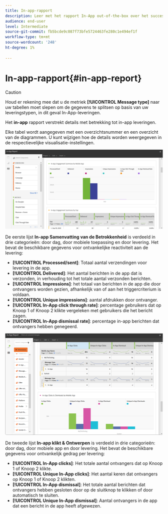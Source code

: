 ```yaml
---
title: In-app-rapport
description: Leer met het rapport In-App out-of-the-box over het succes van uw In-App-berichten.
audience: end-user
level: Intermediate
source-git-commit: fb5bcde9c087f73bfe5724463fe280c1e494ef1f
workflow-type: tm+mt
source-wordcount: '248'
ht-degree: 1%

---
```


# In-app-rapport{#in-app-report}

>[!CAUTION]
>
>Houd er rekening mee dat u de metriek **[!UICONTROL Message type]** naar uw tabellen moet slepen om de gegevens te splitsen op basis van uw leveringstypen, in dit geval In-App-leveringen.

Het **in-app** rapport verstrekt details met betrekking tot in-app leveringen.

Elke tabel wordt aangegeven met een overzichtsnummer en een overzicht van de diagrammen. U kunt wijzigen hoe de details worden weergegeven in de respectievelijke visualisatie-instellingen.

![](assets/inapp_report.png)

De eerste lijst **In-app Samenvatting van de Betrokkenheid** is verdeeld in drie categorieën: door dag, door mobiele toepassing en door levering. Het bevat de beschikbare gegevens voor ontvankelijke reactiviteit aan de levering:

* **[!UICONTROL Processed/sent]**: Totaal aantal verzendingen voor levering in de app.
* **[!UICONTROL Delivered]**: Het aantal berichten in de app dat is verzonden, in verhouding tot het totale aantal verzonden berichten.
* **[!UICONTROL Impressions]**: het totaal van berichten in de app die door ontvangers worden gezien, afhankelijk van of aan het triggercriterium is voldaan.
* **[!UICONTROL Unique impressions]**: aantal afdrukken door ontvanger.
* **[!UICONTROL In-App click through rate]**: percentage gebruikers dat op Knoop 1 of Knoop 2 klikte vergeleken met gebruikers die het bericht zagen.
* **[!UICONTROL In-App dismissal rate]**: percentage in-app berichten dat ontvangers hebben genegeerd.

![](assets/inapp_report_1.png)

De tweede lijst **In-app klikt &amp; Ontwerpen** is verdeeld in drie categorieën: door dag, door mobiele app en door levering. Het bevat de beschikbare gegevens voor ontvankelijk gedrag per levering:

* **[!UICONTROL In-App clicks]**: Het totale aantal ontvangers dat op Knoop 1 of Knoop 2 klikte.
* **[!UICONTROL Unique In-App clicks]**: Het aantal keren dat ontvangers op Knoop 1 of Knoop 2 klikten.
* **[!UICONTROL In-App dismissal]**: Het totale aantal berichten dat ontvangers hebben gesloten door op de sluitknop te klikken of door automatisch te sluiten.
* **[!UICONTROL Unique In-App dismissal]**: Aantal ontvangers in de app dat een bericht in de app heeft afgewezen.
